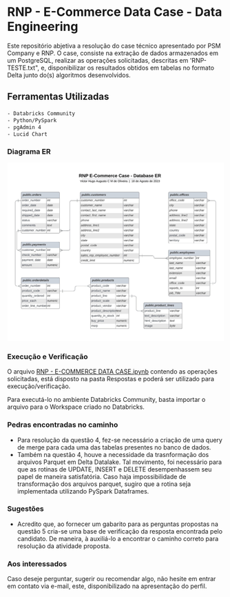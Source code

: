 # RNP - E-Commerce Data Case - Data Engineering
Este repositório abjetiva a resolução do case técnico apresentado por PSM Company e RNP.
O case, consiste na extração de dados armazenados em um PostgreSQL, realizar as operações solicitadas, descritas em 'RNP-TESTE.txt", e, disponibilizar os resultados obtidos em tabelas no formato Delta junto do(s) algoritmos desenvolvidos.

## Ferramentas Utilizadas
    - Databricks Community
    - Python/PySpark
    - pgAdmin 4
    - Lucid Chart

### Diagrama ER
![Diagrama ER](https://github.com/dev-torugo/ecommerce-data-case/blob/main/Respostas/RNP%20-%20Q1%20-%20Diagrama%20de%20ER.jpeg)

### Execução e Verificação

O arquivo [RNP - E-COMMERCE DATA CASE.ipynb](https://github.com/dev-torugo/ecommerce-data-case/blob/main/Respostas/RNP%20-%20E-COMMERCE%20DATA%20CASE.ipynb) contendo as operações solicitadas, está disposto na pasta Respostas e poderá ser utilizado para execução/verificação.

Para executá-lo no ambiente Databricks Community, basta importar o arquivo para o Workspace criado no Databricks.

### Pedras encontradas no caminho
- Para resolução da questão 4, fez-se necessário a criação de uma query de merge para cada uma das tabelas presentes no banco de dados.
- Também na questão 4, houve a necessidade da trasnformação dos arquivos Parquet em Delta Datalake. Tal movimento, foi necessário para que as rotinas de UPDATE, INSERT e DELETE desempenhassem seu papel de maneira satisfatória. Caso haja impossibilidade de transformação dos arquivos parquet, sugiro que a rotina seja implementada utilizando PySpark Dataframes.

### Sugestões
- Acredito que, ao fornecer um gabarito para as perguntas propostas na questão 5 cria-se uma base de verificação da resposta encontrada pelo candidato. De maneira, à auxiliá-lo a encontrar o caminho correto para resolução da atividade proposta.

### Aos interessados
Caso deseje perguntar, sugerir ou recomendar algo, não hesite em entrar em contato via e-mail, este, disponibilizado na apresentação do perfil.
